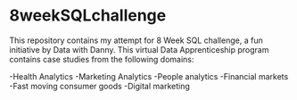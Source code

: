 # 8weekSQLchallenge
This repository contains my attempt for 8 Week SQL challenge, a fun initiative by Data with Danny. 
This virtual Data Apprenticeship program contains case studies from the following domains:

-Health Analytics
-Marketing Analytics
-People analytics
-Financial markets
-Fast moving consumer goods
-Digital marketing
